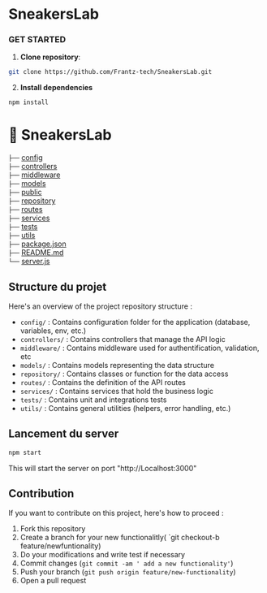 # SneakersLab

### GET STARTED

1. **Clone repository**:

```bash
git clone https://github.com/Frantz-tech/SneakersLab.git
```

2. **Install dependencies**

```bash
npm install
```

# 📂 SneakersLab

`├──` [config](./config/) <br>
`├──` [controllers](./controllers/) <br>
`├──` [middleware](./middleware/)<br>
`├──` [models](./models/) <br>
`├──` [public](./public/)<br>
`├──` [repository](./repository/) <br>
`├──` [routes](./routes/) <br>
`├──` [services](./services/) <br>
`├──` [tests](./tests/) <br>
`├──` [utils](./utils/) <br>
`├──` [package.json](./package.json) <br>
`├──` [README.md](./README.md) <br>
`└──` [server.js](./server.js) <br>

## Structure du projet

Here's an overview of the project repository structure :

- `config/` : Contains configuration folder for the application (database, variables, env, etc.)
- `controllers/` : Contains controllers that manage the API logic
- `middleware/` : Contains middleware used for authentification, validation, etc
- `models/` : Contains models representing the data structure
- `repository/` : Contains classes or function for the data access
- `routes/` : Contains the definition of the API routes
- `services/` : Contains services that hold the business logic
- `tests/` : Contains unit and integrations tests
- `utils/` : Contains general utilities (helpers, error handling, etc.)

## Lancement du server

```bash
npm start
```

This will start the server on port "http://Localhost:3000"

## Contribution

If you want to contribute on this project, here's how to proceed :

1. Fork this repository
2. Create a branch for your new functionalitly( `git checkout-b feature/newfuntionality)
3. Do your modifications and write test if necessary
4. Commit changes (`git commit -am ' add a new functionality'`)
5. Push your branch (`git push origin feature/new-functionality`)
6. Open a pull request
